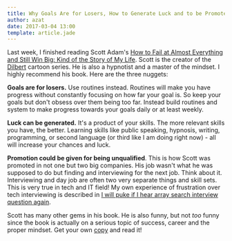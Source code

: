 ```yaml
---
title: Why Goals Are for Losers, How to Generate Luck and to be Promoted for Being Unqualified
author: azat
date: 2017-03-04 13:00
template: article.jade
---
```



Last week, I finished reading Scott Adam's [How to Fail at Almost Everything and Still Win Big: Kind of the Story of My Life](http://amzn.to/2mpZLlh). Scott is the creator of the [Dilbert](http://dilbert.com) cartoon series. He is also a hypnotist and a master of the mindset. I highly recommend his book. Here are the three nuggets:

**Goals are for losers.** Use routines instead. Routines will make you have progress without constantly focusing on how far your goal is. So keep your goals but don't obsess over them being too far. Instead build routines and system to make progress towards your goals daily or at least weekly.

**Luck can be generated.** It's a product of your skills. The more relevant skills you have, the better. Learning skills like public speaking, hypnosis, writing, programming, or second language (or third like I am doing right now) - all will increase your chances and luck.

**Promotion could be given for being unqualified**. This is how Scott was promoted in not one but two big companies. His job wasn't what he was supposed to do but finding and interviewing for the next job. Think about it. Interviewing and day job are often two very separate things and skill sets. This is very true in tech and IT field! My own experience of frustration over tech interviewing is described in [I will puke if I hear array search interview question again](https://webapplog.com/i-will-puke-if-i-hear-array-search-interview-question-again).

Scott has many other gems in his book. He is also funny, but not *too* funny since the book is actually on a serious topic of success, career and the proper mindset. Get your own [copy](http://amzn.to/2mpZLlh) and read it!